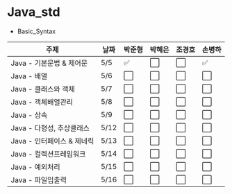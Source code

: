 # Java_std

- Basic_Syntax
  

| 주제                          | 날짜   | 박준형     | 박혜은     | 조경호     | 손병하     |
|-----------------------------|--------|------------|------------|------------|------------|
| Java - 기본문법 & 제어문    | 5/5    | ✅         | ⬜️         | ⬜️         | ✅         |
| Java - 배열                 | 5/6    | ⬜️         | ⬜️         | ⬜️         | ⬜️         |
| Java - 클래스와 객체        | 5/7    | ⬜️         | ⬜️         | ⬜️         | ⬜️         |
| Java - 객체배열관리         | 5/8    | ⬜️         | ⬜️         | ⬜️         | ⬜️         |
| Java - 상속                 | 5/9    | ⬜️         | ⬜️         | ⬜️         | ⬜️         |
| Java - 다형성, 추상클래스   | 5/12   | ⬜️         | ⬜️         | ⬜️         | ⬜️         |
| Java - 인터페이스 & 제네릭  | 5/13   | ⬜️         | ⬜️         | ⬜️         | ⬜️         |
| Java - 컬렉션프레임워크     | 5/14   | ⬜️         | ⬜️         | ⬜️         | ⬜️         |
| Java - 예외처리             | 5/15   | ⬜️         | ⬜️         | ⬜️         | ⬜️         |
| Java - 파일입출력           | 5/16   | ⬜️         | ⬜️         | ⬜️         | ⬜️         |

